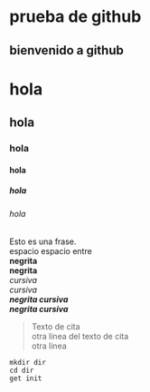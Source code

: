 # prueba de github
## bienvenido a github
# hola
## hola
### hola
#### hola 
##### hola
###### hola

Esto es una frase.  
espacio espacio entre  
**negrita**  
__negrita__  
*cursiva*  
_cursiva_  
***negrita cursiva***  
___negrita cursiva___

>Texto de cita  
>otra linea del texto de cita  
>otra linea  

```
mkdir dir
cd dir
get init
```
